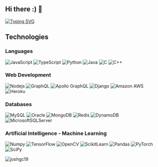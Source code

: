 ## Hi there :) 👋

[![Typing SVG](https://readme-typing-svg.demolab.com?font=Roboto&duration=2000&pause=100&color=5BF780&multiline=true&random=false&width=550&height=80&lines=Joshua+Gamboa;Computer+Engineering+Undergraduate+%7C+Research+Assistant;AI+%7C+Machine+Learning+%7C+Data+Science)](https://github.com/joshgc19)
##  Technologies

### Languages
![JavaScript](https://img.shields.io/badge/-JavaScript-323330?style=flat&logo=javascript&logoColor=F7DF1E)
![TypeScript](https://img.shields.io/badge/TypeScript-007ACC?style=flat&logo=typescript&logoColor=white)
![Python](https://img.shields.io/badge/-Python-3776ab?style=flat&logo=Python&logoColor=F7DF1E)
![Java](https://img.shields.io/badge/-java-E34A86?style=flat&logo=openjdk)
![C](https://img.shields.io/badge/-C-00599C?style=flat&logo=c)
![C++](https://img.shields.io/badge/-C++-00599C?style=flat&logo=c%2B%2B)

### Web Development
![Nodejs](https://img.shields.io/badge/-Nodejs-43853D?style=flat&logo=Node.js&logoColor=black)
![GraphQL](https://img.shields.io/badge/-GraphQL-E10098?style=flat&logo=graphql)
![Apollo GraphQL](https://img.shields.io/badge/-Apollo%20GraphQL-311C87?style=flat&logo=apollo-graphql)
![Django](https://img.shields.io/badge/-Django-%234ea94b?style=flat&logo=django)
![Amazon AWS](https://img.shields.io/badge/Amazon%20AWS-232F3E?style=flat&logo=amazon-aws)
![Heroku](https://img.shields.io/badge/-Heroku-430098?style=flat&logo=heroku)

### Databases
![MySQL](https://img.shields.io/badge/-MySQL-005C84?style=flat&logo=mysql&logoColor=white)
![Oracle](https://img.shields.io/badge/-Oracle-F80000?style=flat&logo=oracle&logoColor=white)
![MongoDB](https://img.shields.io/badge/-MongoDB-%234ea94b?style=flat&logo=mongodb&logoColor=white)
![Redis](https://img.shields.io/badge/-Redis-DC382D?style=flat&logo=Redis&logoColor=white)
![DynamoDB](https://img.shields.io/badge/-DynamoDB-4053D6?style=flat&logo=amazondynamodb&logoColor=white)
![MicrosoftSQLServer](https://img.shields.io/badge/Microsoft%20SQL%20Server-005C84?style=flat&logo=microsoft%20sql%20server&logoColor=white)

### Artificial Intelligence - Machine Learning
![Numpy](https://img.shields.io/badge/-Numpy-3776ab?style=flat&logo=numpy&logoColor=white)
![TensorFlow](https://img.shields.io/badge/-TensorFlow-FF6F00?style=flat&logo=tensorflow&logoColor=white)
![OpenCV](https://img.shields.io/badge/-OpenCV-5C3EE8?style=flat&logo=opencv&logoColor=white)
![ScikitLearn](https://img.shields.io/badge/-ScikitLearn-F7931E?style=flat&logo=scikitlearn&logoColor=white)
![Pandas](https://img.shields.io/badge/-Pandas-150458?style=flat&logo=pandas&logoColor=white)
![PyTorch](https://img.shields.io/badge/-PyTorch-EE4C2C?style=flat&logo=pytorch&logoColor=white)
![SciPy](https://img.shields.io/badge/-SciPy-8CAAE6?style=flat&logo=scipy&logoColor=white)


<p><img src="https://github-readme-streak-stats.herokuapp.com/?user=joshgc19&" alt="joshgc19" /></p>


[//]: # (<a href="https://github.com/ryo-ma/github-profile-trophy"><img src="https://github-profile-trophy.vercel.app/?username=joshgc19" alt="joshgc19" /></a>)

